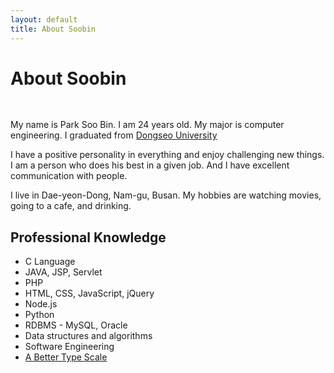 ```yaml
---
layout: default
title: About Soobin
---
```


<div class="post">
	<h1 class="pageTitle">About Soobin</h1>
	<img src="{{ '/assets/img/soobin1.jpg' | prepend: site.baseurl }}" style="display:block; margin: auto; margin-bottom:30px;" alt="">
	<p class="intro">My name is Park Soo Bin. I am 24 years old. My major is computer engineering. I graduated from <a href="http://www.dongseo.ac.kr/">Dongseo University</a> </p>
	<p>I have a positive personality in everything and enjoy challenging new things. I am a person who does his best in a given job. And I have excellent communication with people.  </p>
	<p>I live in Dae-yeon-Dong, Nam-gu, Busan. My hobbies are watching movies, going to a cafe, and drinking.</p>
	<h2>Professional Knowledge</h2>
	<ul>
		<li>C Language</li>
		<li>JAVA, JSP, Servlet</li>
		<li>PHP</li>
		<li>HTML, CSS, JavaScript, jQuery</li>
		<li>Node.js</li>
		<li>Python</li>
		<li>RDBMS - MySQL, Oracle</li>
		<li>Data structures and algorithms</li>
		<li>Software Engineering</li>
		<li><a href="http://typecast.com/blog/a-more-modern-scale-for-web-typography">A Better Type Scale</a></li>
  </ul>
</div>
